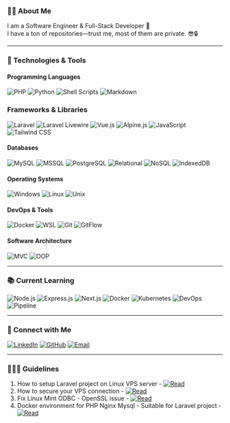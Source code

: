 ### 👩‍🚀 About Me
I am a Software Engineer & Full-Stack Developer 🚀   
I have a ton of repositories—trust me, most of them are private. 😎🔒  

---

### 🚀 Technologies & Tools

#### Programming Languages
![PHP](https://img.shields.io/badge/PHP-777BB4?style=flat&logo=php&logoColor=white)
![Python](https://img.shields.io/badge/Python-3776AB?style=flat&logo=python&logoColor=white)
![Shell Scripts](https://img.shields.io/badge/Shell_Scripts-4EAA25?style=flat&logo=gnu-bash&logoColor=white)
![Markdown](https://img.shields.io/badge/Markdown-000000?style=flat&logo=markdown&logoColor=white)

### Frameworks & Libraries
![Laravel](https://img.shields.io/badge/Laravel-FF2D20?style=flat&logo=laravel&logoColor=white)
![Laravel Livewire](https://img.shields.io/badge/Laravel_Livewire-4E56A6?style=flat&logo=laravel&logoColor=white)
![Vue.js](https://img.shields.io/badge/Vue.js-4FC08D?style=flat&logo=vue.js&logoColor=white)
![Alpine.js](https://img.shields.io/badge/Alpine.js-8BC0D0?style=flat&logo=alpine.js&logoColor=white)
![JavaScript](https://img.shields.io/badge/JavaScript-F7DF1E?style=flat&logo=javascript&logoColor=black)
![Tailwind CSS](https://img.shields.io/badge/Tailwind_CSS-06B6D4?style=flat&logo=tailwind-css&logoColor=white)

#### Databases
![MySQL](https://img.shields.io/badge/MySQL-4479A1?style=flat&logo=mysql&logoColor=white)
![MSSQL](https://img.shields.io/badge/MSSQL-CC2927?style=flat)
![PostgreSQL](https://img.shields.io/badge/PostgreSQL-336791?style=flat&logo=postgresql&logoColor=white)
![Relational](https://img.shields.io/badge/Relational-007ACC?style=flat)
![NoSQL](https://img.shields.io/badge/NoSQL-00C7B7?style=flat&logo=mongodb&logoColor=white)
![IndexedDB](https://img.shields.io/badge/IndexedDB-FFA000?style=flat)

#### Operating Systems
![Windows](https://img.shields.io/badge/Windows-0078D6?style=flat)
![Linux](https://img.shields.io/badge/Linux-FCC624?style=flat&logo=linux&logoColor=black)
![Unix](https://img.shields.io/badge/Unix-4EAA25?style=flat&logo=gnu&logoColor=white)

#### DevOps & Tools
![Docker](https://img.shields.io/badge/Docker-2496ED?style=flat&logo=docker&logoColor=white)
![WSL](https://img.shields.io/badge/WSL-4D4D4D?style=flat)
![Git](https://img.shields.io/badge/Git-F05032?style=flat&logo=git&logoColor=white)
![GitFlow](https://img.shields.io/badge/GitFlow-29BEB0?style=flat&logo=git&logoColor=white)

#### Software Architecture
![MVC](https://img.shields.io/badge/MVC-008080?style=flat)
![OOP](https://img.shields.io/badge/OOP-0078D7?style=flat)   

---

### 📚 Current Learning
![Node.js](https://img.shields.io/badge/Node.js-339933?style=flat&logo=node.js&logoColor=white)
![Express.js](https://img.shields.io/badge/Express.js-000000?style=flat&logo=express&logoColor=white)
![Next.js](https://img.shields.io/badge/Next.js-000000?style=flat&logo=next.js&logoColor=white)
![Docker](https://img.shields.io/badge/Docker-2496ED?style=flat&logo=docker&logoColor=white)
![Kubernetes](https://img.shields.io/badge/Kubernetes-326CE5?style=flat&logo=kubernetes&logoColor=white)
![DevOps](https://img.shields.io/badge/DevOps-FF6F00?style=flat)
![Pipeline](https://img.shields.io/badge/Pipeline-4B8BBE?style=flat)   

---

### 🔗 Connect with Me
[![LinkedIn](https://img.shields.io/badge/LinkedIn-0A66C2?style=flat)](https://my.linkedin.com/in/haqimzuhari)
[![GitHub](https://img.shields.io/badge/GitHub-181717?style=flat)](https://github.com/haqimzuhari)
[![Email](https://img.shields.io/badge/Email-D14836?style=flat)](mailto:mhaqimzuhari@gmail.com)

---

### 👨🏼‍💻 Guidelines

1. How to setup Laravel project on Linux VPS server - [![Read](https://img.shields.io/badge/Open-Link-blue)](https://github.com/Haqimzuhari/Haqimzuhari/blob/master/host-laravel-on-linux-vps.md)
2. How to secure your VPS connection - [![Read](https://img.shields.io/badge/Open-Link-blue)](https://github.com/Haqimzuhari/Haqimzuhari/blob/master/secure-vps-connection.md)
3. Fix Linux Mint ODBC - OpenSSL issue - [![Read](https://img.shields.io/badge/Open-Link-blue)](https://github.com/Haqimzuhari/Haqimzuhari/blob/master/update-openssl.md)
4. Docker environment for PHP Nginx Mysql - Suitable for Laravel project - [![Read](https://img.shields.io/badge/Open-Link-blue)](https://github.com/Haqimzuhari/docker-pnxm)
